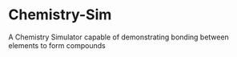 # Chemistry-Sim
A Chemistry Simulator capable of demonstrating bonding between elements to form compounds
